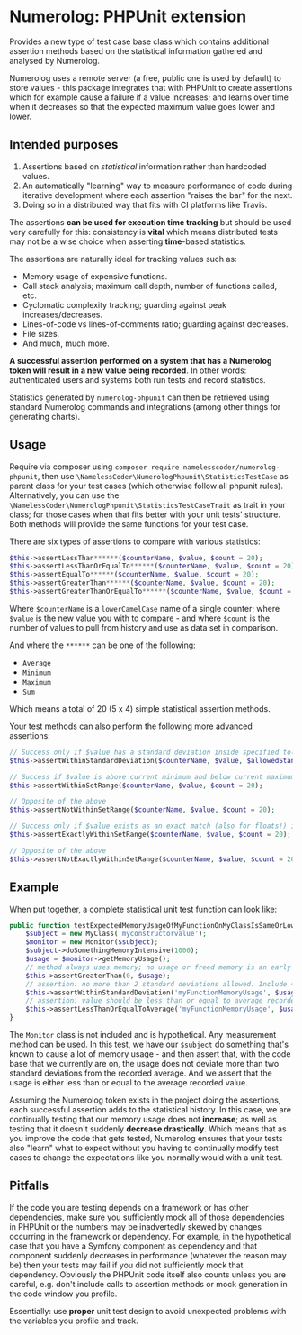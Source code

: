 Numerolog: PHPUnit extension
============================

Provides a new type of test case base class which contains additional assertion
methods based on the statistical information gathered and analysed by Numerolog.

Numerolog uses a remote server (a free, public one is used by default) to store
values - this package integrates that with PHPUnit to create assertions which
for example cause a failure if a value increases; and learns over time when it
decreases so that the expected maximum value goes lower and lower.

Intended purposes
-----------------

1. Assertions based on *statistical* information rather than hardcoded values.
2. An automatically "learning" way to measure performance of code during
   iterative development where each assertion "raises the bar" for the next.
3. Doing so in a distributed way that fits with CI platforms like Travis.

The assertions **can be used for execution time tracking** but should be used
very carefully for this: consistency is **vital** which means distributed tests
may not be a wise choice when asserting **time**-based statistics.

The assertions are naturally ideal for tracking values such as:

* Memory usage of expensive functions.
* Call stack analysis; maximum call depth, number of functions called, etc.
* Cyclomatic complexity tracking; guarding against peak increases/decreases.
* Lines-of-code vs lines-of-comments ratio; guarding against decreases.
* File sizes.
* And much, much more.

**A successful assertion performed on a system that has a Numerolog token will
result in a new value being recorded**. In other words: authenticated users and
systems both run tests and record statistics.

Statistics generated by `numerolog-phpunit` can then be retrieved using standard
Numerolog commands and integrations (among other things for generating charts).

Usage
-----

Require via composer using `composer require namelesscoder/numerolog-phpunit`, then
use `\NamelessCoder\NumerologPhpunit\StatisticsTestCase` as parent class for your
test cases (which otherwise follow all phpunit rules). Alternatively, you can use
the `\NamelessCoder\NumerologPhpunit\StatisticsTestCaseTrait` as trait in your class;
for those cases when that fits better with your unit tests' structure. Both methods
will provide the same functions for your test case.

There are six types of assertions to compare with various statistics:

```php
$this->assertLessThan******($counterName, $value, $count = 20);
$this->assertLessThanOrEqualTo******($counterName, $value, $count = 20);
$this->assertEqualTo******($counterName, $value, $count = 20);
$this->assertGreaterThan******($counterName, $value, $count = 20);
$this->assertGreaterThanOrEqualTo******($counterName, $value, $count = 20);
```

Where `$counterName` is a `lowerCamelCase` name of a single counter; where `$value`
is the new value you with to compare - and where `$count` is the number of values
to pull from history and use as data set in comparison.

And where the `******` can be one of the following:

* `Average`
* `Minimum`
* `Maximum`
* `Sum`

Which means a total of 20 (5 x 4) simple statistical assertion methods.

Your test methods can also perform the following more advanced assertions:

```php
// Success only if $value has a standard deviation inside specified tolerance:
$this->assertWithinStandardDeviation($counterName, $value, $allowedStandardDeviation = 1, $count = 20);

// Success if $value is above current minimum and below current maximum:
$this->assertWithinSetRange($counterName, $value, $count = 20);

// Opposite of the above
$this->assertNotWithinSetRange($counterName, $value, $count = 20);

// Success only if $value exists as an exact match (also for floats!) in set:
$this->assertExactlyWithinSetRange($counterName, $value, $count = 20);

// Opposite of the above
$this->assertNotExactlyWithinSetRange($counterName, $value, $count = 20);
```

Example
-------

When put together, a complete statistical unit test function can look like:

```php
public function testExpectedMemoryUsageOfMyFunctionOnMyClassIsSameOrLower() {
	$subject = new MyClass('myconstructorvalue');
	$monitor = new Monitor($subject);
	$subject->doSomethingMemoryIntensive(1000);
	$usage = $monitor->getMemoryUsage();
	// method always uses memory; no usage or freed memory is an early failure:
	$this->assertGreaterThan(0, $usage);
	// assertion: no more than 2 standard deviations allowed. Include 40 values in set:
	$this->assertWithinStandardDeviation('myFunctionMemoryUsage', $usage, 2, 40);
	// assertion: value should be less than or equal to average recorded usage:
	$this->assertLessThanOrEqualToAverage('myFunctionMemoryUsage', $usage, 40);
}
```

The `Monitor` class is not included and is hypothetical. Any measurement method
can be used. In this test, we have our `$subject` do something that's known to
cause a lot of memory usage - and then assert that, with the code base that we
currently are on, the usage does not deviate more than two standard deviations
from the recorded average. And we assert that the usage is either less than or
equal to the average recorded value.

Assuming the Numerolog token exists in the project doing the assertions, each
successful assertion adds to the statistical history. In this case, we are
continually testing that our memory usage does not **increase**; as well as
testing that it doesn't suddenly **decrease drastically**. Which means that as
you improve the code that gets tested, Numerolog ensures that your tests also
"learn" what to expect without you having to continually modify test cases to
change the expectations like you normally would with a unit test.

Pitfalls
--------

If the code you are testing depends on a framework or has other dependencies, make
sure you sufficiently mock all of those dependencies in PHPUnit or the numbers may
be inadvertedly skewed by changes occurring in the framework or dependency. For
example, in the hypothetical case that you have a Symfony component as dependency
and that component suddenly decreases in performance (whatever the reason may be)
then your tests may fail if you did not sufficiently mock that dependency. Obviously
the PHPUnit code itself also counts unless you are careful, e.g. don't include
calls to assertion methods or mock generation in the code window you profile.

Essentially: use **proper** unit test design to avoid unexpected problems with
the variables you profile and track.
